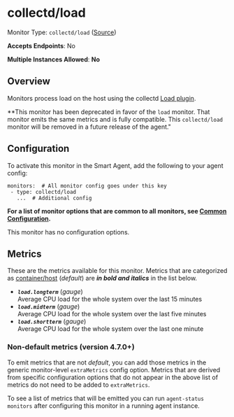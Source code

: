 
<!--- Generated by to-integrations-repo script in Smart Agent repo, DO NOT MODIFY HERE --->
<!--- GENERATED BY gomplate from scripts/docs/templates/monitor-page.md.tmpl --->

# collectd/load

Monitor Type: `collectd/load` ([Source](https://github.com/signalfx/signalfx-agent/tree/master/pkg/monitors/collectd/load))

**Accepts Endpoints**: No

**Multiple Instances Allowed**: **No**

## Overview

Monitors process load on the host using the collectd
[Load plugin](https://collectd.org/wiki/index.php/Plugin:Load).

**This monitor has been deprecated in favor of the `load` monitor. That
monitor emits the same metrics and is fully compatible.  This
`collectd/load` monitor will be removed in a future release of the agent."


## Configuration

To activate this monitor in the Smart Agent, add the following to your
agent config:

```
monitors:  # All monitor config goes under this key
 - type: collectd/load
   ...  # Additional config
```

**For a list of monitor options that are common to all monitors, see [Common
Configuration](../monitor-config.html#common-configuration).**


This monitor has no configuration options.
## Metrics

These are the metrics available for this monitor.
Metrics that are categorized as
[container/host](https://docs.signalfx.com/en/latest/admin-guide/usage.html#about-custom-bundled-and-high-resolution-metrics)
(*default*) are ***in bold and italics*** in the list below.


 - ***`load.longterm`*** (*gauge*)<br>    Average CPU load for the whole system over the last 15 minutes
 - ***`load.midterm`*** (*gauge*)<br>    Average CPU load for the whole system over the last five minutes
 - ***`load.shortterm`*** (*gauge*)<br>    Average CPU load for the whole system over the last one minute

### Non-default metrics (version 4.7.0+)

To emit metrics that are not _default_, you can add those metrics in the
generic monitor-level `extraMetrics` config option.  Metrics that are derived
from specific configuration options that do not appear in the above list of
metrics do not need to be added to `extraMetrics`.

To see a list of metrics that will be emitted you can run `agent-status
monitors` after configuring this monitor in a running agent instance.



